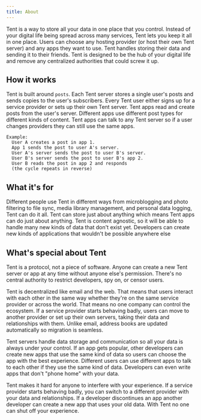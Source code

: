 ```yaml
---
title: About
---
```


Tent is a way to store all your data in one place that you control. Instead of your digital life being spread across many services, Tent lets you keep it all in one place. Users can choose any hosting provider (or host their own Tent server) and any apps they want to use. Tent handles storing their data and sending it to their friends. Tent is designed to be the hub of your digital life and remove any centralized authorities that could screw it up.

## How it works

Tent is built around `posts`. Each Tent server stores a single user's posts and sends copies to the user's subscribers. Every Tent user either signs up for a service provider or sets up their own Tent server. Tent apps read and create posts from the user's server. Different apps use different post types for different kinds of content. Tent apps can talk to any Tent server so if a user changes providers they can still use the same apps.

```
Example:
  User A creates a post in app 1.
  App 1 sends the post to user A's server.
  User A's server sends the post to user B's server.
  User B's server sends the post to user B's app 2.
  User B reads the post in app 2 and responds
  (the cycle repeats in reverse)
```

## What it's for

Different people use Tent in different ways from microblogging and photo filtering to file sync, media library management, and personal data logging, Tent can do it all. Tent can store just about anything which means Tent apps can do just about anything. Tent is content agnostic, so it will be able to handle many new kinds of data that don't exist yet. Developers can create new kinds of applications that wouldn't be possible anywhere else

## What's special about Tent

Tent is a protocol, not a piece of software. Anyone can create a new Tent server or app at any time without anyone else's permission. There's no central authority to restrict developers, spy on, or censor users.

Tent is decentralized like email and the web. That means that users interact with each other in the same way whether they're on the same service provider or across the world. That means no one company can control the ecosystem. If a service provider starts behaving badly, users can move to another provider or set up their own servers, taking their data and relationships with them. Unlike email, address books are updated automatically so migration is seamless.

Tent servers handle data storage and communication so all your data is always under your control. If an app gets popular, other developers can create new apps that use the same kind of data so users can choose the app with the best experience. Different users can use different apps to talk to each other if they use the same kind of data. Developers can even write apps that don't "phone home" with your data.

Tent makes it hard for anyone to interfere with your experience. If a service provider starts behaving badly, you can switch to a different provider with your data and relationships. If a developer discontinues an app another developer can create a new app that uses your old data. With Tent no one can shut off your experience.
